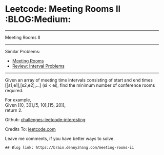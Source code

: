 # Leetcode: Meeting Rooms II     :BLOG:Medium:


---

Meeting Rooms II  

---

Similar Problems:  
-   [Meeting Rooms](https://brain.dennyzhang.com/meeting-rooms)
-   [Review: Interval Problems](https://brain.dennyzhang.com/review-interval)

---

Given an array of meeting time intervals consisting of start and end times [[s1,e1],[s2,e2],&#x2026;] (si < ei), find the minimum number of conference rooms required.  

For example,  
Given [[0, 30],[5, 10],[15, 20]],  
return 2.  

Github: [challenges-leetcode-interesting](https://github.com/DennyZhang/challenges-leetcode-interesting/tree/master/meeting-rooms-ii)  

Credits To: [leetcode.com](https://leetcode.com/problems/meeting-rooms-ii/description/)  

Leave me comments, if you have better ways to solve.  

    ## Blog link: https://brain.dennyzhang.com/meeting-rooms-ii